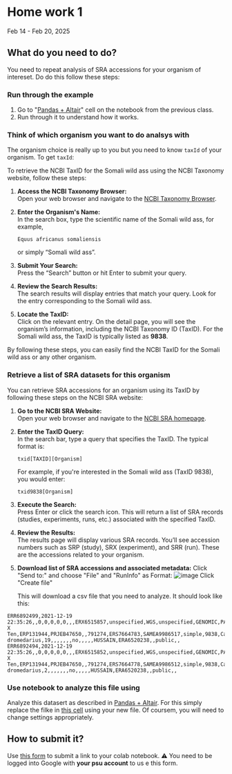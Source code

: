 # Home work 1
Feb 14 - Feb 20, 2025

## What do you need to do?

You need to repeat analysis of SRA accessions for your organism of intereset. Do do this follow these steps:

### Run through the example

1. Go to "[Pandas + Altair](https://colab.research.google.com/github/nekrut/BMMB554/blob/master/notebooks/pandas.ipynb#scrollTo=390d708a-156d-43bf-845c-014612abb8e4)" cell on the notebook from the previous class.
2. Run through it to understand how it works.

### Think of which organism you want to do analsys with

The organism choice is really up to you but you need to know `taxId` of your organism. To get `taxId`:

To retrieve the NCBI TaxID for the Somali wild ass using the NCBI Taxonomy website, follow these steps:

1. **Access the NCBI Taxonomy Browser:**  
   Open your web browser and navigate to the [NCBI Taxonomy Browser](https://www.ncbi.nlm.nih.gov/Taxonomy/Browser/wwwtax.cgi).

2. **Enter the Organism's Name:**  
   In the search box, type the scientific name of the Somali wild ass, for example,  
   ```
   Equus africanus somaliensis
   ```
   or simply “Somali wild ass”.

3. **Submit Your Search:**  
   Press the “Search” button or hit Enter to submit your query.

4. **Review the Search Results:**  
   The search results will display entries that match your query. Look for the entry corresponding to the Somali wild ass.

5. **Locate the TaxID:**  
   Click on the relevant entry. On the detail page, you will see the organism’s information, including the NCBI Taxonomy ID (TaxID). For the Somali wild ass, the TaxID is typically listed as **9838**.

By following these steps, you can easily find the NCBI TaxID for the Somali wild ass or any other organism.

### Retrieve a list of SRA datasets for this organism

You can retrieve SRA accessions for an organism using its TaxID by following these steps on the NCBI SRA website:

1. **Go to the NCBI SRA Website:**  
   Open your web browser and navigate to the [NCBI SRA homepage](https://www.ncbi.nlm.nih.gov/sra).

2. **Enter the TaxID Query:**  
   In the search bar, type a query that specifies the TaxID. The typical format is:
   ```
   txid[TAXID][Organism]
   ```
   For example, if you're interested in the Somali wild ass (TaxID 9838), you would enter:
   ```
   txid9838[Organism]
   ```

3. **Execute the Search:**  
   Press Enter or click the search icon. This will return a list of SRA records (studies, experiments, runs, etc.) associated with the specified TaxID.

4. **Review the Results:**  
   The results page will display various SRA records. You’ll see accession numbers such as SRP (study), SRX (experiment), and SRR (run). These are the accessions related to your organism.

5. **Download list of SRA accessions and associated metadata:**
   Click "Send to:" and choose "File" and "RunInfo" as Format:
   ![image](https://github.com/user-attachments/assets/a672336e-a184-4f0e-ad0b-a5acc281d11c)
   Click "Create file"

   This will download a csv file that you need to analyze. It should look like this:

``` Run,ReleaseDate,LoadDate,spots,bases,spots_with_mates,avgLength,size_MB,AssemblyName,download_path,Experiment,LibraryName,LibraryStrategy,LibrarySelection,LibrarySource,LibraryLayout,InsertSize,InsertDev,Platform,Model,SRAStudy,BioProject,Study_Pubmed_id,ProjectID,Sample,BioSample,SampleType,TaxID,ScientificName,SampleName,g1k_pop_code,source,g1k_analysis_group,Subject_ID,Sex,Disease,Tumor,Affection_Status,Analyte_Type,Histological_Type,Body_Site,CenterName,Submission,dbgap_study_accession,Consent,RunHash,ReadHash
ERR6892499,2021-12-19 22:35:26,,0,0,0,0,0,,,ERX6515857,unspecified,WGS,unspecified,GENOMIC,PAIRED,271,0,ILLUMINA,HiSeq X Ten,ERP131944,PRJEB47650,,791274,ERS7664783,SAMEA9986517,simple,9838,Camelus dromedarius,19,,,,,,,no,,,,,HUSSAIN,ERA6520238,,public,,
ERR6892494,2021-12-19 22:35:26,,0,0,0,0,0,,,ERX6515852,unspecified,WGS,unspecified,GENOMIC,PAIRED,271,0,ILLUMINA,HiSeq X Ten,ERP131944,PRJEB47650,,791274,ERS7664778,SAMEA9986512,simple,9838,Camelus dromedarius,2,,,,,,,no,,,,,HUSSAIN,ERA6520238,,public,,
```

### Use notebook to analyze this file using 

Analyze this datasert as described in [Pandas + Altair](https://colab.research.google.com/github/nekrut/BMMB554/blob/master/notebooks/pandas.ipynb#scrollTo=390d708a-156d-43bf-845c-014612abb8e4). For this simply replace the filke in [this cell](https://colab.research.google.com/github/nekrut/BMMB554/blob/master/notebooks/pandas.ipynb#scrollTo=aed2724a-99a8-4f83-8f22-125808852ae3&line=2&uniqifier=1) using your new file. Of coursem, you will need to change settings appropriately.

## How to submit it?

Use [this form](https://forms.gle/qDJvn3FDcrb9e1r67) to submit a link to your colab notebook. ⚠️ You need to be logged into Google with **your psu account** to us e this form.





 
